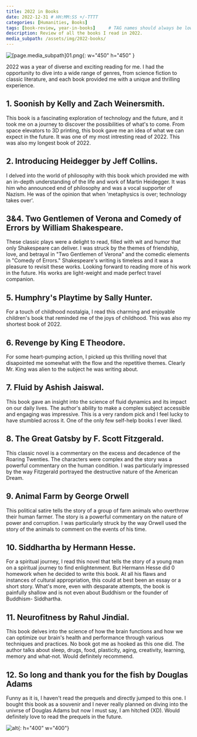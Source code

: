 ```yaml
---
title: 2022 in Books
date: 2022-12-31 # HH:MM:SS +/-TTTT
categories: [Humanities, Books]
tags: [book-review, year-in-books]     # TAG names should always be lowercase
description: Review of all the books I read in 2022.
media_subpath: /assets/img/2022-books/
---
```


![[page.media_subpath]01.png](01.jpg){: w="450" h="450" }

2022 was a year of diverse and exciting reading for me. I had the opportunity to dive into a wide range of genres, from science fiction to classic literature, and each book provided me with a unique and thrilling experience.

## 1. Soonish by Kelly and Zach Weinersmith. 
This book is a fascinating exploration of technology and the future, and it took me on a journey to discover the possibilities of what's to come. From space elevators to 3D printing, this book gave me an idea of what we can expect in the future. It was one of my most intresting read of 2022. This was also my longest book of 2022.

## 2. Introducing Heidegger by Jeff Collins. 
I delved into the world of philosophy with this book which provided me with an in-depth understanding of the life and work of Martin Heidegger. It was him who announced end of philosophy and was a vocal supporter of Nazism. He was of the opinion that when 'metaphysics is over; technology takes over'.

## 3&4. Two Gentlemen of Verona and Comedy of Errors by William Shakespeare. 
These classic plays were a delight to read, filled with wit and humor that only Shakespeare can deliver. I was struck by the themes of friendship, love, and betrayal in "Two Gentlemen of Verona" and the comedic elements in "Comedy of Errors." Shakespeare's writing is timeless and it was a pleasure to revisit these works. Looking forward to reading more of his work in the future. His works are light-weight and made perfect travel companion.

## 5. Humphry's Playtime by Sally Hunter. 
For a touch of childhood nostalgia, I read this charming and enjoyable children's book that reminded me of the joys of childhood. This was also my shortest book of 2022.

## 6. Revenge by King E Theodore. 
For some heart-pumping action, I picked up this thrilling novel that disapointed me somewhat with the flow and the repetitive themes. Clearly Mr. King was alien to the subject he was writing about.

## 7. Fluid by Ashish Jaiswal. 
This book gave an insight into the science of fluid dynamics and its impact on our daily lives. The author's ability to make a complex subject accessible and engaging was impressive. This is a very random pick and I feel lucky to have stumbled across it. One of the only few self-help books I ever liked.

## 8. The Great Gatsby by F. Scott Fitzgerald. 
This classic novel is a commentary on the excess and decadence of the Roaring Twenties. The characters were complex and the story was a powerful commentary on the human condition. I was particularly impressed by the way Fitzgerald portrayed the destructive nature of the American Dream.

## 9. Animal Farm by George Orwell 
This political satire tells the story of a group of farm animals who overthrow their human farmer. The story is a powerful commentary on the nature of power and corruption. I was particularly struck by the way Orwell used the story of the animals to comment on the events of his time.

## 10. Siddhartha by Hermann Hesse. 
For a spiritual journey, I read this novel that tells the story of a young man on a spiritual journey to find enlightenment. But Hermann Hesse did 0 homework when he decided to write this book. At all his flaws and instances of cultural appropriation, this could at best been an essay or a short story. What's more, even with desparate attempts, the book is painfully shallow and is not even about Buddhism or the founder of Buddhism- Siddhartha.

## 11. Neurofitness by Rahul Jindial. 
This book delves into the science of how the brain functions and how we can optimize our brain's health and performance through various techniques and practices. No book got me as hooked as this one did. The author talks about sleep, drugs, food, plasticity, aging, creativity, learning, memory and what-not. Would definitely recommend.

## 12. So long and thank you for the fish by Douglas Adams 
Funny as it is, I haven't read the prequels and directly jumped to this one. I bought this book as a souvenir and I never really planned on diving into the univrse of Douglas Adams but now I must say, I am hitched (XD). Would definitely love to read the prequels in the future.

![alt](02.jpg){: h="400" w="400"}